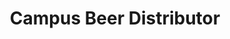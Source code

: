 ---
title: "Campus Beer Distributor"
url: /bloomsburg/campus-beer-distributor/
shop: Spirituosen
---
